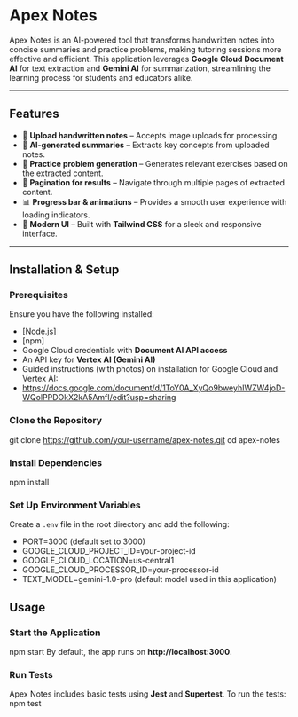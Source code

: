 # Apex Notes

Apex Notes is an AI-powered tool that transforms handwritten notes into concise summaries and practice problems, making tutoring sessions more effective and efficient. This application leverages **Google Cloud Document AI** for text extraction and **Gemini AI** for summarization, streamlining the learning process for students and educators alike.

---

## Features
- 📸 **Upload handwritten notes** – Accepts image uploads for processing.
- 📝 **AI-generated summaries** – Extracts key concepts from uploaded notes.
- 🎯 **Practice problem generation** – Generates relevant exercises based on the extracted content.
- 🔄 **Pagination for results** – Navigate through multiple pages of extracted content.
- 📊 **Progress bar & animations** – Provides a smooth user experience with loading indicators.
- 🎨 **Modern UI** – Built with **Tailwind CSS** for a sleek and responsive interface.

---

## Installation & Setup

### Prerequisites
Ensure you have the following installed:
- [Node.js]
- [npm]
- Google Cloud credentials with **Document AI API access**
- An API key for **Vertex AI (Gemini AI)**
- Guided instructions (with photos) on installation for Google Cloud and Vertex AI:
- https://docs.google.com/document/d/1ToY0A_XyQo9bweyhIWZW4joD-WQolPPDOkX2kA5AmfI/edit?usp=sharing

### Clone the Repository
git clone https://github.com/your-username/apex-notes.git cd apex-notes

### Install Dependencies
npm install

### Set Up Environment Variables
Create a `.env` file in the root directory and add the following:
- PORT=3000 (default set to 3000)
- GOOGLE_CLOUD_PROJECT_ID=your-project-id
- GOOGLE_CLOUD_LOCATION=us-central1
- GOOGLE_CLOUD_PROCESSOR_ID=your-processor-id
- TEXT_MODEL=gemini-1.0-pro (default model used in this application)

## Usage

### Start the Application
npm start
By default, the app runs on **http://localhost:3000**.

### Run Tests
Apex Notes includes basic tests using **Jest** and **Supertest**. To run the tests:
npm test


